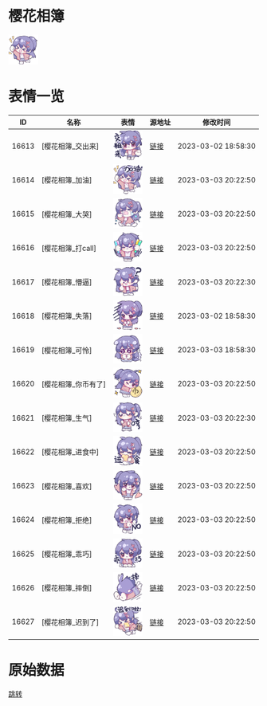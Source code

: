 # 樱花相簿

<img src="./cover.png" height="60" alt="cover" />

# 表情一览

|ID|名称|表情|源地址|修改时间|
|----|----|----|----|----|
|16613|[樱花相簿_交出来]|<img src="./pic/016613_%5B樱花相簿_交出来%5D.png" height="60" alt="交出来"/>|[链接](https://i0.hdslb.com/bfs/garb/b4a7d761c14c1f5689b72bb0780d164d40a8470b.png)|2023-03-02 18:58:30|
|16614|[樱花相簿_加油]|<img src="./pic/016614_%5B樱花相簿_加油%5D.png" height="60" alt="加油"/>|[链接](https://i0.hdslb.com/bfs/garb/10f3e28d071289d9deac0650fbabb686c28cd92e.png)|2023-03-03 20:22:50|
|16615|[樱花相簿_大哭]|<img src="./pic/016615_%5B樱花相簿_大哭%5D.png" height="60" alt="大哭"/>|[链接](https://i0.hdslb.com/bfs/garb/c77a8c9282df24e3ba6149f72f8417dff36a3393.png)|2023-03-03 20:22:50|
|16616|[樱花相簿_打call]|<img src="./pic/016616_%5B樱花相簿_打call%5D.png" height="60" alt="打call"/>|[链接](https://i0.hdslb.com/bfs/garb/35c9f6836dedbd11012734abdc0fc303c077b867.png)|2023-03-03 20:22:50|
|16617|[樱花相簿_懵逼]|<img src="./pic/016617_%5B樱花相簿_懵逼%5D.png" height="60" alt="懵逼"/>|[链接](https://i0.hdslb.com/bfs/garb/15bce31b65a1f9e649b8d7b058cd749a551eb269.png)|2023-03-03 20:22:30|
|16618|[樱花相簿_失落]|<img src="./pic/016618_%5B樱花相簿_失落%5D.png" height="60" alt="失落"/>|[链接](https://i0.hdslb.com/bfs/garb/ecf9658e5b8977c4e53715af01cf4ec78c5489f3.png)|2023-03-02 18:58:30|
|16619|[樱花相簿_可怜]|<img src="./pic/016619_%5B樱花相簿_可怜%5D.png" height="60" alt="可怜"/>|[链接](https://i0.hdslb.com/bfs/garb/22b481c6386c3d442b4dfc8f2bf482d70d707fc8.png)|2023-03-03 18:58:30|
|16620|[樱花相簿_你币有了]|<img src="./pic/016620_%5B樱花相簿_你币有了%5D.png" height="60" alt="你币有了"/>|[链接](https://i0.hdslb.com/bfs/garb/b3b97b22716095a6493351b7387246e040f0ba09.png)|2023-03-03 20:22:50|
|16621|[樱花相簿_生气]|<img src="./pic/016621_%5B樱花相簿_生气%5D.png" height="60" alt="生气"/>|[链接](https://i0.hdslb.com/bfs/garb/8adba33ce83d4dae50116b731d874ca255dd7027.png)|2023-03-03 20:22:30|
|16622|[樱花相簿_进食中]|<img src="./pic/016622_%5B樱花相簿_进食中%5D.png" height="60" alt="进食中"/>|[链接](https://i0.hdslb.com/bfs/garb/8c116800ecfd2116b405bb30797e5961a4eaa130.png)|2023-03-03 20:22:50|
|16623|[樱花相簿_喜欢]|<img src="./pic/016623_%5B樱花相簿_喜欢%5D.png" height="60" alt="喜欢"/>|[链接](https://i0.hdslb.com/bfs/garb/352325ab5c1454f2ae3077728e6921a96da55406.png)|2023-03-03 20:22:50|
|16624|[樱花相簿_拒绝]|<img src="./pic/016624_%5B樱花相簿_拒绝%5D.png" height="60" alt="拒绝"/>|[链接](https://i0.hdslb.com/bfs/garb/082c45283695b4917d23fdbe3d29735f119791f1.png)|2023-03-03 20:22:50|
|16625|[樱花相簿_乖巧]|<img src="./pic/016625_%5B樱花相簿_乖巧%5D.png" height="60" alt="乖巧"/>|[链接](https://i0.hdslb.com/bfs/garb/4ac9b00bb1fc059565dbf092141256abfce1ff80.png)|2023-03-03 20:22:50|
|16626|[樱花相簿_摔倒]|<img src="./pic/016626_%5B樱花相簿_摔倒%5D.png" height="60" alt="摔倒"/>|[链接](https://i0.hdslb.com/bfs/garb/2f87a5f11a25507010780fcdc46b3367f747f089.png)|2023-03-03 20:22:50|
|16627|[樱花相簿_迟到了]|<img src="./pic/016627_%5B樱花相簿_迟到了%5D.png" height="60" alt="迟到了"/>|[链接](https://i0.hdslb.com/bfs/garb/6013cfaef3e801e7b2685d9afb4c5351fc480507.png)|2023-03-03 20:22:50|

# 原始数据

[跳转](./raw.json)

